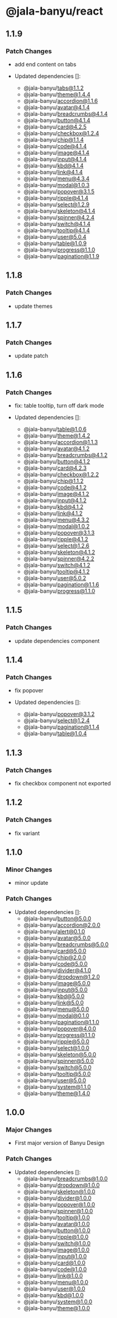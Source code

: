 # @jala-banyu/react

## 1.1.9

### Patch Changes

- add end content on tabs

- Updated dependencies []:
  - @jala-banyu/tabs@1.1.2
  - @jala-banyu/theme@1.4.4
  - @jala-banyu/accordion@1.1.6
  - @jala-banyu/avatar@4.1.4
  - @jala-banyu/breadcrumbs@4.1.4
  - @jala-banyu/button@4.1.4
  - @jala-banyu/card@4.2.5
  - @jala-banyu/checkbox@1.2.4
  - @jala-banyu/chip@1.1.4
  - @jala-banyu/code@4.1.4
  - @jala-banyu/image@4.1.4
  - @jala-banyu/input@4.1.4
  - @jala-banyu/kbd@4.1.4
  - @jala-banyu/link@4.1.4
  - @jala-banyu/menu@4.3.4
  - @jala-banyu/modal@1.0.3
  - @jala-banyu/popover@3.1.5
  - @jala-banyu/ripple@4.1.4
  - @jala-banyu/select@1.2.9
  - @jala-banyu/skeleton@4.1.4
  - @jala-banyu/spinner@4.2.4
  - @jala-banyu/switch@4.1.4
  - @jala-banyu/tooltip@4.1.4
  - @jala-banyu/user@5.0.4
  - @jala-banyu/table@1.0.9
  - @jala-banyu/progress@1.1.0
  - @jala-banyu/pagination@1.1.9

## 1.1.8

### Patch Changes

- update themes

## 1.1.7

### Patch Changes

- update patch

## 1.1.6

### Patch Changes

- fix: table tooltip, turn off dark mode

- Updated dependencies []:
  - @jala-banyu/table@1.0.6
  - @jala-banyu/theme@1.4.2
  - @jala-banyu/accordion@1.1.3
  - @jala-banyu/avatar@4.1.2
  - @jala-banyu/breadcrumbs@4.1.2
  - @jala-banyu/button@4.1.2
  - @jala-banyu/card@4.2.3
  - @jala-banyu/checkbox@1.2.2
  - @jala-banyu/chip@1.1.2
  - @jala-banyu/code@4.1.2
  - @jala-banyu/image@4.1.2
  - @jala-banyu/input@4.1.2
  - @jala-banyu/kbd@4.1.2
  - @jala-banyu/link@4.1.2
  - @jala-banyu/menu@4.3.2
  - @jala-banyu/modal@1.0.2
  - @jala-banyu/popover@3.1.3
  - @jala-banyu/ripple@4.1.2
  - @jala-banyu/select@1.2.6
  - @jala-banyu/skeleton@4.1.2
  - @jala-banyu/spinner@4.2.2
  - @jala-banyu/switch@4.1.2
  - @jala-banyu/tooltip@4.1.2
  - @jala-banyu/user@5.0.2
  - @jala-banyu/pagination@1.1.6
  - @jala-banyu/progress@1.1.0

## 1.1.5

### Patch Changes

- update dependencies component

## 1.1.4

### Patch Changes

- fix popover

- Updated dependencies []:
  - @jala-banyu/popover@3.1.2
  - @jala-banyu/select@1.2.4
  - @jala-banyu/pagination@1.1.4
  - @jala-banyu/table@1.0.4

## 1.1.3

### Patch Changes

- fix checkbox component not exported

## 1.1.2

### Patch Changes

- fix variant

## 1.1.0

### Minor Changes

- minor update

### Patch Changes

- Updated dependencies []:
  - @jala-banyu/button@5.0.0
  - @jala-banyu/accordion@2.0.0
  - @jala-banyu/alert@0.1.0
  - @jala-banyu/avatar@5.0.0
  - @jala-banyu/breadcrumbs@5.0.0
  - @jala-banyu/card@5.0.0
  - @jala-banyu/chip@2.0.0
  - @jala-banyu/code@5.0.0
  - @jala-banyu/divider@4.1.0
  - @jala-banyu/dropdown@1.2.0
  - @jala-banyu/image@5.0.0
  - @jala-banyu/input@5.0.0
  - @jala-banyu/kbd@5.0.0
  - @jala-banyu/link@5.0.0
  - @jala-banyu/menu@5.0.0
  - @jala-banyu/modal@0.1.0
  - @jala-banyu/pagination@1.1.0
  - @jala-banyu/popover@4.0.0
  - @jala-banyu/progress@1.1.0
  - @jala-banyu/ripple@5.0.0
  - @jala-banyu/select@1.0.0
  - @jala-banyu/skeleton@5.0.0
  - @jala-banyu/spinner@5.0.0
  - @jala-banyu/switch@5.0.0
  - @jala-banyu/tooltip@5.0.0
  - @jala-banyu/user@5.0.0
  - @jala-banyu/system@1.1.0
  - @jala-banyu/theme@1.4.0

## 1.0.0

### Major Changes

- First major version of Banyu Design

### Patch Changes

- Updated dependencies []:
  - @jala-banyu/breadcrumbs@1.0.0
  - @jala-banyu/dropdown@1.0.0
  - @jala-banyu/skeleton@1.0.0
  - @jala-banyu/divider@1.0.0
  - @jala-banyu/popover@1.0.0
  - @jala-banyu/spinner@1.0.0
  - @jala-banyu/tooltip@1.0.0
  - @jala-banyu/avatar@1.0.0
  - @jala-banyu/button@1.0.0
  - @jala-banyu/ripple@1.0.0
  - @jala-banyu/switch@1.0.0
  - @jala-banyu/image@1.0.0
  - @jala-banyu/input@1.0.0
  - @jala-banyu/card@1.0.0
  - @jala-banyu/code@1.0.0
  - @jala-banyu/link@1.0.0
  - @jala-banyu/menu@1.0.0
  - @jala-banyu/user@1.0.0
  - @jala-banyu/kbd@1.0.0
  - @jala-banyu/system@1.0.0
  - @jala-banyu/theme@1.0.0
